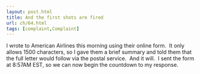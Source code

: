 ```yaml
---
layout: post.html
title: And the first shots are fired
url: ch/64.html
tags: [complaint,Complaint]
---
```

I wrote to American Airlines this morning using their online form.  It only allows 1500 characters, so I gave them a brief summary and told them that the full letter would follow via the postal service.  And it will.  I sent the form at 8:57AM EST, so we can now begin the countdown to my response.
